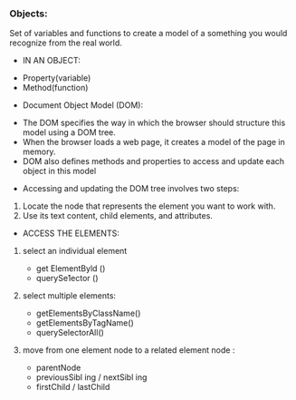 ### Objects:
Set of variables and functions to create a model of a something you would recognize from the real world.

* IN AN OBJECT:

- Property(variable)
- Method(function)


* Document Object Model (DOM):

- The DOM specifies the way in which the browser should structure this model using a DOM tree.
- When the browser loads a web page, it creates a model of the page in memory.
- DOM also defines methods and properties to access and update each object in this model


* Accessing and updating the DOM tree involves two steps:
1. Locate the node that represents the element you want to work with.
2. Use its text content, child elements, and attributes.

* ACCESS THE ELEMENTS:
1. select an individual element
    * get ElementByld ()
    * querySe1ector ()

 2. select multiple elements:   
    * getElementsByClassName()
    * getElementsByTagName()
    * querySelectorAll()

 3. move from one element node to a related element node :
    * parentNode
    * previousSibl ing / nextSibl ing
    * firstChild / lastChild

    
